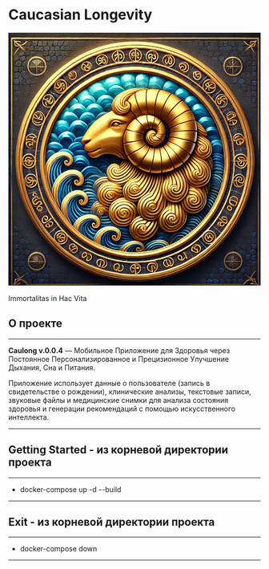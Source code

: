 # Caucasian Longevity

![Логотип Caulong](logo.png)

Immortalitas in Hac Vita 

## О проекте
---
**Caulong v.0.0.4** — Мобильное Приложение для Здоровья через Постоянное Персонализированное и Прецизионное Улучшение Дыхания, Сна и Питания.

Приложение использует данные о пользователе (запись в свидетельстве о рождении), клинические анализы, текстовые записи, звуковые файлы и медицинские снимки для анализа состояния здоровья и генерации рекомендаций с помощью искусственного интеллекта.

---

## Getting Started - из корневой директории проекта
---
- docker-compose up -d --build
---

## Exit - из корневой директории проекта
---
- docker-compose down
---
